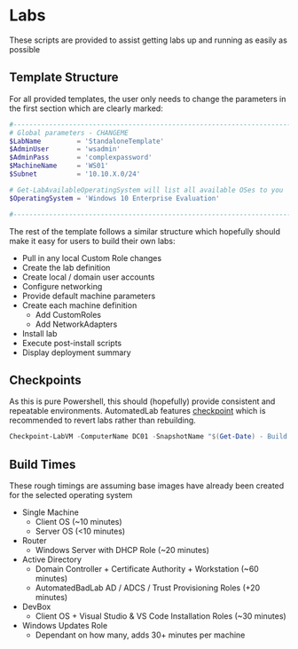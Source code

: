 # Labs
These scripts are provided to assist getting labs up and running as easily as possible

## Template Structure
For all provided templates, the user only needs to change the parameters in the first section which are clearly marked:
``` PowerShell
#--------------------------------------------------------------------------------------------------------------------
# Global parameters - CHANGEME
$LabName         = 'StandaloneTemplate'
$AdminUser       = 'wsadmin'
$AdminPass       = 'complexpassword'
$MachineName     = 'WS01'
$Subnet          = '10.10.X.0/24'

# Get-LabAvailableOperatingSystem will list all available OSes to you
$OperatingSystem = 'Windows 10 Enterprise Evaluation'

#--------------------------------------------------------------------------------------------------------------------
```

The rest of the template follows a similar structure which hopefully should make it easy for users to build their own labs:
- Pull in any local Custom Role changes
- Create the lab definition
- Create local / domain user accounts
- Configure networking
- Provide default machine parameters
- Create each machine definition
    - Add CustomRoles
    - Add NetworkAdapters
- Install lab
- Execute post-install scripts
- Display deployment summary

## Checkpoints
As this is pure Powershell, this should (hopefully) provide consistent and repeatable environments. AutomatedLab features [checkpoint](https://automatedlab.org/en/latest/AutomatedLab/en-us/Checkpoint-LabVM/) which is recommended to revert labs rather than rebuilding.

``` PowerShell
Checkpoint-LabVM -ComputerName DC01 -SnapshotName "$(Get-Date) - Build Complete"
```

## Build Times
These rough timings are assuming base images have already been created for the selected operating system

- Single Machine
    - Client OS (~10 minutes)
    - Server OS (<10 minutes)
- Router 
    - Windows Server with DHCP Role (~20 minutes)
- Active Directory
    - Domain Controller + Certificate Authority + Workstation (~60 minutes)
    - AutomatedBadLab AD / ADCS / Trust Provisioning Roles (+20 minutes)
- DevBox 
    - Client OS + Visual Studio & VS Code Installation Roles (~30 minutes)
- Windows Updates Role
    - Dependant on how many, adds 30+ minutes per machine
